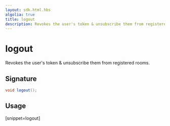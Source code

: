 ```yaml
---
layout: sdk.html.hbs
algolia: true
title: logout
description: Revokes the user's token & unsubscribe them from registered rooms.
---
```



# logout

Revokes the user's token & unsubscribe them from registered rooms.

## Signature

```java
void logout();
```

## Usage

[snippet=logout]

